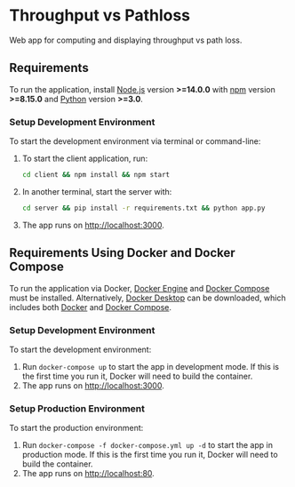 # Throughput vs Pathloss

Web app for computing and displaying throughput vs path loss.

## Requirements

To run the application, install [Node.js](https://nodejs.org/en/) version **>=14.0.0** with [npm](https://www.npmjs.com/) version **>=8.15.0** and [Python](https://www.python.org/) version **>=3.0**.

### Setup Development Environment

To start the development environment via terminal or command-line:
1. To start the client application, run:
    ```sh
    cd client && npm install && npm start
    ```
2. In another terminal, start the server with:
    ```sh
    cd server && pip install -r requirements.txt && python app.py
    ```
3. The app runs on [http://localhost:3000](http://localhost:3000).

## Requirements Using Docker and Docker Compose

To run the application via Docker, [Docker Engine](https://docs.docker.com/engine/install/) and [Docker Compose](https://docs.docker.com/compose/install/) must be installed. Alternatively, [Docker Desktop](https://docs.docker.com/compose/install/compose-desktop/) can be downloaded, which includes both [Docker](https://docs.docker.com/engine/) and [Docker Compose](https://docs.docker.com/compose/).

### Setup Development Environment

To start the development environment:
1. Run `docker-compose up` to start the app in development mode. If this is the first time you run it, Docker will need to build the container.
2. The app runs on [http://localhost:3000](http://localhost:3000).

### Setup Production Environment

To start the production environment:
1. Run `docker-compose -f docker-compose.yml up -d` to start the app in production mode. If this is the first time you run it, Docker will need to build the container.
2. The app runs on [http://localhost:80](http://localhost:80).
